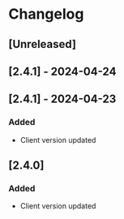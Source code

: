 # Changelog

## [Unreleased]

## [2.4.1] - 2024-04-24

## [2.4.1] - 2024-04-23
### Added
- Client version updated

## [2.4.0]
### Added
- Client version updated
